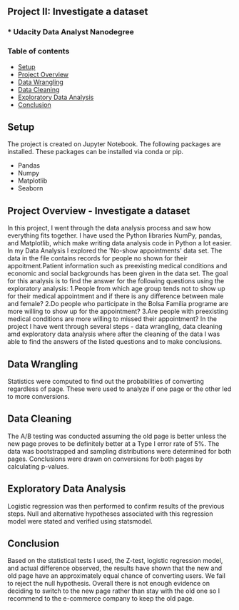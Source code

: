 ## Project II: Investigate a dataset
### * Udacity Data Analyst Nanodegree
### Table of contents
* [Setup](#setup)
* [Project Overview](#Project)
* [Data Wrangling](#Data_Wranging)
* [Data Cleaning](#Data_Cleaning)
* [Exploratory Data Analysis](#Exploratory_Data_Analysis)
* [Conclusion](#Conclusion)

## Setup
The project is created on Jupyter Notebook. The following packages are installed. These packages can be installed via conda or pip.
* Pandas
* Numpy
* Matplotlib
* Seaborn

## Project Overview - Investigate a dataset
In this project, I went through the data analysis process and saw how everything fits together.
I have used the Python libraries NumPy, pandas, and Matplotlib, which make writing data analysis code in Python a lot easier.
In my Data Analysis I explored the 'No-show appointments' data set. The data in the file contains records for people no shown for their appoitment.Patient information such as preexisting medical conditions and economic and social backgrounds has been given in the data set. The goal for this analysis is to find
the answer for the following questions using the exploratory analysis:
   1.People from which age group tends not to show up for their medical appointment and if there is any difference between male and female?
   2.Do people who participate in the Bolsa Família programe are more willing to show up for the appointment?
   3.Are people with preexisting medical conditions are more willing to missed their appointment?
In the project I have went through several steps - data wrangling, data cleaning amd exploratory data analysis where after the cleaning of the data I was able to find the answers of the listed questions and to make conclusions.

## Data Wrangling
Statistics were computed to find out the probabilities of converting regardless of page. These were used to analyze if one page or the other led to more conversions.

## Data Cleaning
The A/B testing was conducted assuming the old page is better unless the new page proves to be definitely better at a Type I error rate of 5%. The data was bootstrapped and sampling distributions were determined for both pages. Conclusions were drawn on conversions for both pages by calculating p-values.

## Exploratory Data Analysis
Logistic regression was then performed to confirm results of the previous steps. Null and alternative hypotheses associated with this regression model were stated and verified using statsmodel.

## Conclusion
Based on the statistical tests I used, the Z-test, logistic regression model, and actual difference observed, the results have shown that the new and old page have an approximately equal chance of converting users. We fail to reject the null hypothesis. Overall there is not enough evidence on deciding to switch to the new page rather than stay with the old one so I recommend to the e-commerce company to keep the old page.
